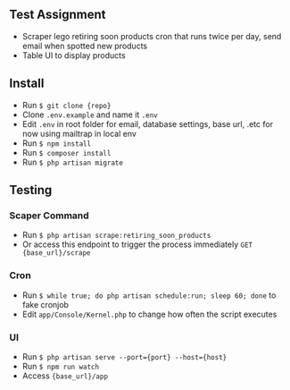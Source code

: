 ## Test Assignment

- Scraper lego retiring soon products cron that runs twice per day, send email when spotted new products
- Table UI to display products

## Install

- Run ```$ git clone {repo}```
- Clone ```.env.example``` and name it ```.env```
- Edit ```.env``` in root folder for email, database settings, base url, .etc for now using mailtrap in local env
- Run ```$ npm install```
- Run ```$ composer install```
- Run ```$ php artisan migrate```


## Testing

### Scaper Command

- Run ```$ php artisan scrape:retiring_soon_products```
- Or access this endpoint to trigger the process immediately ```GET {base_url}/scrape```

### Cron

- Run ```$ while true; do php artisan schedule:run; sleep 60; done``` to fake cronjob
- Edit ```app/Console/Kernel.php``` to change how often the script executes

### UI

- Run ```$ php artisan serve --port={port} --host={host}```
- Run ```$ npm run watch```
- Access ```{base_url}/app```


